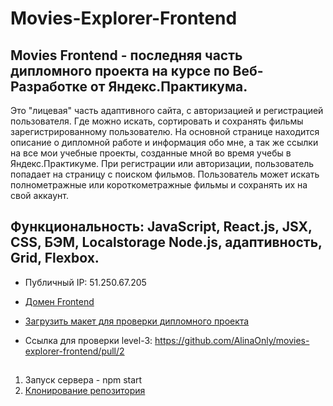 # Movies-Explorer-Frontend

## Movies Frontend -  последняя часть дипломного проекта на курсе по Веб-Разработке от Яндекс.Практикума.

Это "лицевая" часть адаптивного сайта, с авторизацией и регистрацией пользователя. Где можно искать, сортировать и сохранять фильмы зарегистрированному пользователю.
На основной странице находится описание о дипломной работе и информация обо мне, а так же ссылки на все мои учебные проекты, созданные мной во время учебы в Яндекс.Практикуме. При регистрации или авторизации, пользователь попадает на страницу с поиском фильмов. Пользователь может искать полнометражные или короткометражные фильмы и сохранять их на свой аккаунт. 

## Функциональность: JavaScript, React.js, JSX, CSS, БЭМ, Localstorage Node.js, адаптивность, Grid, Flexbox.


* Публичный IP: 51.250.67.205

* [Домен Frontend](https://trenikovamovies.nomoredomains.icu)

* [Загрузить макет для проверки дипломного проекта](https://disk.yandex.ru/d/mYy8fyhX2XS5-g.)

* Ссылка для проверки level-3: https://github.com/AlinaOnly/movies-explorer-frontend/pull/2


##

1. Запуск сервера - npm start
2. [Клонирование репозитория](https://github.com/AlinaOnly/movies-explorer-frontend.git)
